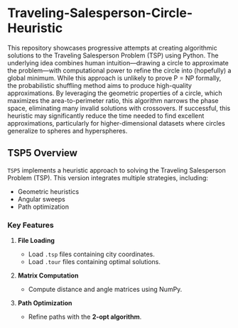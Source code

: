 # Traveling-Salesperson-Circle-Heuristic

This repository showcases progressive attempts at creating algorithmic solutions to the Traveling Salesperson Problem (TSP) using Python. The underlying idea combines human intuition—drawing a circle to approximate the problem—with computational power to refine the circle into (hopefully) a global minimum. While this approach is unlikely to prove P = NP formally, the probabilistic shuffling method aims to produce high-quality approximations. By leveraging the geometric properties of a circle, which maximizes the area-to-perimeter ratio, this algorithm narrows the phase space, eliminating many invalid solutions with crossovers. If successful, this heuristic may significantly reduce the time needed to find excellent approximations, particularly for higher-dimensional datasets where circles generalize to spheres and hyperspheres.



## TSP5 Overview

`TSP5` implements a heuristic approach to solving the Traveling Salesperson Problem (TSP). This version integrates multiple strategies, including:

- Geometric heuristics
- Angular sweeps
- Path optimization

### Key Features
1. **File Loading**
   - Load `.tsp` files containing city coordinates.
   - Load `.tour` files containing optimal solutions.

2. **Matrix Computation**
   - Compute distance and angle matrices using NumPy.

3. **Path Optimization**
   - Refine paths with the **2-opt algorithm**.
